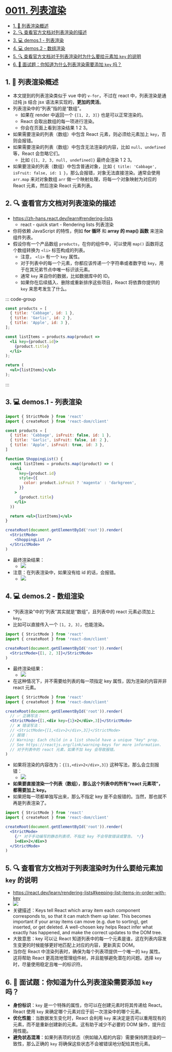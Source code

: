# [0011. 列表渲染](https://github.com/Tdahuyou/TNotes.react/tree/main/notes/0011.%20%E5%88%97%E8%A1%A8%E6%B8%B2%E6%9F%93)

<!-- region:toc -->
- [1. 📒 列表渲染概述](#1--列表渲染概述)
- [2. 🔍 查看官方文档对列表渲染的描述](#2--查看官方文档对列表渲染的描述)
- [3. 💻 demos.1 - 列表渲染](#3--demos1---列表渲染)
- [4. 💻 demos.2 - 数组渲染](#4--demos2---数组渲染)
- [5. 🔍 查看官方文档对于列表渲染时为什么要给元素加 `key` 的说明](#5--查看官方文档对于列表渲染时为什么要给元素加-key-的说明)
- [6. 💼 面试题：你知道为什么列表渲染需要添加 `key` 吗？](#6--面试题你知道为什么列表渲染需要添加-key-吗)
<!-- endregion:toc -->

## 1. 📒 列表渲染概述

- 本文提到的列表渲染类似于 vue 中的 `v-for`，不过在 react 中，列表渲染是通过纯 js 结合 jsx 语法来实现的，**更加的灵活**。
- 列表渲染中的“列表”指的是“数组”。
  - 如果在 render 中返回一个 `{[1, 2, 3]}` 也是可以正常渲染的。
  - React 会取出数组的每一项进行渲染。
  - 你会在页面上看到渲染结果 1 2 3。
- 如果需要渲染的列表（数组）中包含 React 元素，则必须给元素加上 `key`，否则会报错。
- 如果需要渲染的列表（数组）中包含无法渲染的内容，比如 `null`、`undefined` 等，React 会忽略它们。
  - 比如 `{[1, 2, 3, null, undefined]}` 最终会渲染 1 2 3。
- 如果要渲染的列表（数组）中包含普通对象，比如 `{ title: 'Cabbage', isFruit: false, id: 1 }`，那么会报错，对象无法直接渲染。通常会使用 `arr.map` 来对对象数组 `arr` 做一个映射处理，将每一个对象映射为对应的 React 元素，然后渲染 React 元素列表。

## 2. 🔍 查看官方文档对列表渲染的描述

- https://zh-hans.react.dev/learn#rendering-lists
  - react - quick start - Rendering lists 列表渲染
- 你将依赖 JavaScript 的特性，例如 **for 循环** 和 **array 的 map() 函数** 来渲染组件列表。
- 假设你有一个产品数组 `products`，在你的组件中，可以使用 `map()` 函数将这个数组转换为 `<li>` 标签构成的列表。
  - 注意， `<li>` 有一个 `key` 属性。
  - 对于列表中的每一个元素，你都应该传递一个字符串或者数字给 `key`，用于在其兄弟节点中唯一标识该元素。
  - 通常 `key` 来自你的数据，比如数据库中的 ID。
  - 如果你在后续插入、删除或重新排序这些项目，React 将依靠你提供的 `key` 来思考发生了什么。

::: code-group

```jsx [products 数组]
const products = [
  { title: 'Cabbage', id: 1 },
  { title: 'Garlic', id: 2 },
  { title: 'Apple', id: 3 },
];
```

```jsx [li 列表]
const listItems = products.map(product =>
  <li key={product.id}>
    {product.title}
  </li>
);

return (
  <ul>{listItems}</ul>
);
```

:::

## 3. 💻 demos.1 - 列表渲染

```jsx
import { StrictMode } from 'react'
import { createRoot } from 'react-dom/client'

const products = [
  { title: 'Cabbage', isFruit: false, id: 1 },
  { title: 'Garlic', isFruit: false, id: 2 },
  { title: 'Apple', isFruit: true, id: 3 },
]

function ShoppingList() {
  const listItems = products.map((product) => (
    <li
      key={product.id}
      style={{
        color: product.isFruit ? 'magenta' : 'darkgreen',
      }}
    >
      {product.title}
    </li>
  ))

  return <ul>{listItems}</ul>
}

createRoot(document.getElementById('root')).render(
  <StrictMode>
    <ShoppingList />
  </StrictMode>
)
```

- 最终渲染结果：
  - ![](assets/2024-09-24-14-48-02.png)
- 注意：在列表渲染中，如果没有给 id 的话，会报错。
  - ![](assets/2024-09-24-14-52-15.png)

## 4. 💻 demos.2 - 数组渲染

- “列表渲染”中的“列表”其实就是“数组”，且列表中的 react 元素必须加上 `key`。
- 比如可以直接传入一个 `[1, 2, 3]`，也能渲染。

```jsx {5}
import { StrictMode } from 'react'
import { createRoot } from 'react-dom/client'

createRoot(document.getElementById('root')).render(
  <StrictMode>{[1, 2, 3]}</StrictMode>
)
```

- 最终渲染结果：
  - ![](assets/2024-09-24-15-07-39.png)
- 在这种情况下，并不需要给列表的每一项指定 key 属性，因为渲染的内容并非 react 元素。

```jsx {6}
import { StrictMode } from 'react'
import { createRoot } from 'react-dom/client'

createRoot(document.getElementById('root')).render(
  // ✅ 正确写法：
  <StrictMode>{[1,<div key={1}>2</div>,3]}</StrictMode>
  // ❌ 错误写法：
  // <StrictMode>{[1,<div>2</div>,3]}</StrictMode>
  // 报错：
  // Warning: Each child in a list should have a unique "key" prop.
  // See https://reactjs.org/link/warning-keys for more information.
  // 对于列表中的 react 元素，如果不加 key 会导致报错。
)
```

- 如果将渲染的内容改为：`{[1,<div>2</div>,3]}` 这种写法，那么会立刻报错：
  - ![](assets/2024-09-24-15-09-39.png)
- **如果要直接渲染一个列表（数组），那么这个列表中的所有“react 元素项”，都需要加上 key。**
- 如果把每一项都单独写出来，那么不指定 key 是不会报错的。当然，那也就不再是列表渲染了。

```jsx {7}
import { StrictMode } from 'react'
import { createRoot } from 'react-dom/client'

createRoot(document.getElementById('root')).render(
  <StrictMode>
    {/* 对于手动编写的静态列表项，不指定 key 不会导致错误或警告。 */}
    1<div>2</div>3
  </StrictMode>
)
```

## 5. 🔍 查看官方文档对于列表渲染时为什么要给元素加 `key` 的说明

- https://react.dev/learn/rendering-lists#keeping-list-items-in-order-with-key
- ![](assets/2025-02-15-04-41-35.png)
- 关键描述：Keys tell React which array item each component corresponds to, so that it can match them up later. This becomes important if your array items can move (e.g. due to sorting), get inserted, or get deleted. A well-chosen key helps React infer what exactly has happened, and make the correct updates to the DOM tree.
- 大致意思：key 可以让 React 知道列表中的每一个元素是谁，这在列表内容发生变更的时候能够更好地匹配上对应的内容，更新真实 DOM。
- 当你在 React 中渲染列表时，确保为每个列表项提供一个唯一的 `key` 属性。这将帮助 React 更高效地管理组件树，并且能够避免潜在的问题。选择 `key` 时，尽量使用稳定且唯一的标识符。

## 6. 💼 面试题：你知道为什么列表渲染需要添加 `key` 吗？

- **身份标识**：`key` 是一个特殊的属性，你可以在创建元素时将其传递给 React。React 使用 `key` 来确定哪个元素对应于前一次渲染中的哪个元素。
- **优化性能**：当数据发生变化时，React 会利用 `key` 来决定是否可以重用现有的元素，而不是重新创建新的元素。这有助于减少不必要的 DOM 操作，提升应用性能。
- **避免状态混淆**：如果列表项的状态（例如输入框的内容）需要保持跨渲染的一致性，那么正确的 `key` 将确保这些状态不会被错误地分配给其他元素。
